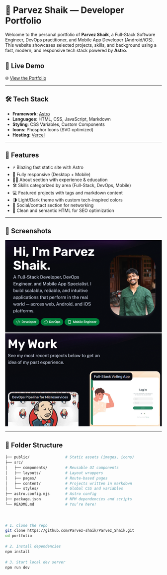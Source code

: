 # 💼 Parvez Shaik — Developer Portfolio

Welcome to the personal portfolio of **Parvez Shaik**, a Full-Stack Software Engineer, DevOps practitioner, and Mobile App Developer (Android/iOS). This website showcases selected projects, skills, and background using a fast, modern, and responsive tech stack powered by **Astro**.

## 🚀 Live Demo

🌐 [View the Portfolio](https://parvez-shaik.vercel.app/)

---

## 🛠 Tech Stack

- **Framework**: [Astro](https://astro.build/)
- **Languages**: HTML, CSS, JavaScript, Markdown
- **Styling**: CSS Variables, Custom Components
- **Icons**: Phosphor Icons (SVG optimized)
- **Hosting**: [Vercel](https://vercel.com)

---

## 📁 Features

- ⚡ Blazing fast static site with Astro
- 📱 Fully responsive (Desktop + Mobile)
- 🧑‍💼 About section with experience & education
- 🛠 Skills categorized by area (Full-Stack, DevOps, Mobile)
- 💻 Featured projects with tags and markdown content
- 🌗 Light/Dark theme with custom tech-inspired colors
- 🔗 Social/contact section for networking
- 🧾 Clean and semantic HTML for SEO optimization

---

## 📸 Screenshots

![Homepage Screenshot](./assets/screenshot-home.png)
![Projects Page Screenshot](./assets/screenshot-projects.png)

---

## 📂 Folder Structure

```bash
├── public/                # Static assets (images, icons)
├── src/
│   ├── components/        # Reusable UI components
│   ├── layouts/           # Layout wrappers
│   ├── pages/             # Route-based pages
│   ├── content/           # Projects written in markdown
│   └── styles/            # Global CSS and variables
├── astro.config.mjs       # Astro config
├── package.json           # NPM dependencies and scripts
└── README.md              # You’re here!



# 1. Clone the repo
git clone https://github.com/Parvez-shaik/Parvez_Shaik.git
cd portfolio

# 2. Install dependencies
npm install

# 3. Start local dev server
npm run dev
